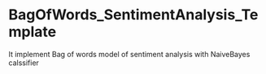 # BagOfWords_SentimentAnalysis_Template
It implement Bag of words model of sentiment analysis with NaiveBayes calssifier
